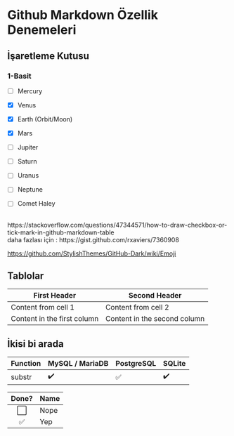 # Github Markdown Özellik Denemeleri


## İşaretleme Kutusu

### 1-Basit

- [ ] Mercury
- [x] Venus
- [x] Earth (Orbit/Moon)
- [x] Mars
- [ ] Jupiter
- [ ] Saturn
- [ ] Uranus
- [ ] Neptune
- [ ] Comet Haley


<br>
https://stackoverflow.com/questions/47344571/how-to-draw-checkbox-or-tick-mark-in-github-markdown-table
<br>
daha fazlası için : https://gist.github.com/rxaviers/7360908

<br>

https://github.com/StylishThemes/GitHub-Dark/wiki/Emoji




## Tablolar

First Header | Second Header
------------ | -------------
Content from cell 1 | Content from cell 2
Content in the first column | Content in the second column




## İkisi bi arada


Function | MySQL / MariaDB | PostgreSQL | SQLite
:------------ | :-------------| :-------------| :-------------
substr | :heavy_check_mark: |  :white_check_mark: | :heavy_check_mark:


Done? | Name
:---:| ---
⬜️| Nope
✅| Yep
